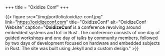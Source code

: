 +++
title = "Oxidize Conf"
+++

{{< figure src="/img/portfolio/oxidize-conf.jpg" link="https://oxidizeconf.com" title="OxidizeConf" alt="OxidizeConf Website" caption="**OxidizeConf** is a conference revolving around embedded systems and IoT in Rust. The conference consists of one day of guided workshops and one day of talks by community members, followed by two days of development focused on hardware and embedded subjects in Rust. The site was built using Jekyll and a custom design." >}}
